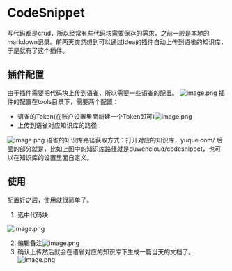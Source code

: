 # CodeSnippet
写代码都是crud，所以经常有些代码块需要保存的需求，之前一般是本地的markdown记录。前两天突然想到可以通过Idea的插件自动上传到语雀的知识库，于是就有了这个插件。

## 插件配置
由于插件需要把代码块上传到语雀，所以需要一些语雀的配置。
![image.png](https://cdn.nlark.com/yuque/0/2022/png/205676/1668685705870-ec526b10-a26e-4b93-adaa-31de28b45d02.png#averageHue=%23232629&clientId=u5b893046-1bcd-4&crop=0&crop=0&crop=1&crop=1&from=paste&height=752&id=u70ac3c2d&margin=%5Bobject%20Object%5D&name=image.png&originHeight=1504&originWidth=1956&originalType=binary&ratio=1&rotation=0&showTitle=false&size=248828&status=done&style=none&taskId=u3f130ce2-d376-41c4-85cb-6934a8969ea&title=&width=978)
插件的配置在tools目录下，需要两个配置：

- 语雀的Token(在账户设置里面新建一个Token即可)![image.png](https://cdn.nlark.com/yuque/0/2022/png/205676/1668685793628-7799a4dc-c0df-476a-b7bc-6a6e54582129.png#averageHue=%23e5e5e5&clientId=u5b893046-1bcd-4&crop=0&crop=0&crop=1&crop=1&from=paste&height=579&id=u6296b00a&margin=%5Bobject%20Object%5D&name=image.png&originHeight=1158&originWidth=2116&originalType=binary&ratio=1&rotation=0&showTitle=false&size=117916&status=done&style=none&taskId=ue42f88f5-d621-4807-ae58-73df18d150b&title=&width=1058)
- 上传到语雀对应知识库的路径

![image.png](https://cdn.nlark.com/yuque/0/2022/png/205676/1668685889015-552b361f-b629-4ff0-bcb8-831cf27aea1e.png#averageHue=%23eef2f0&clientId=u5b893046-1bcd-4&crop=0&crop=0&crop=1&crop=1&from=paste&height=658&id=u7975c9ef&margin=%5Bobject%20Object%5D&name=image.png&originHeight=1316&originWidth=3092&originalType=binary&ratio=1&rotation=0&showTitle=false&size=410386&status=done&style=none&taskId=udee3d224-983d-4418-a699-bb0a8fe2888&title=&width=1546)
语雀的知识库路径获取方式：打开对应的知识库，yuque.com/ 后面的部分就是，比如上图中的知识库路径就是duwencloud/codesnippet，也可以在知识库的设置里面自定义。

## 使用
配置好之后，使用就很简单了。

1. 选中代码块

![image.png](https://cdn.nlark.com/yuque/0/2022/png/205676/1668686048935-9c0464e9-687d-42cf-bd2e-35876351860a.png#averageHue=%23232e4a&clientId=u5b893046-1bcd-4&crop=0&crop=0&crop=1&crop=1&from=paste&height=389&id=u87bd9bc1&margin=%5Bobject%20Object%5D&name=image.png&originHeight=778&originWidth=1642&originalType=binary&ratio=1&rotation=0&showTitle=false&size=284029&status=done&style=none&taskId=u1a6af6f7-57a6-4695-82cc-3e85e97b06f&title=&width=821)

2. 编辑备注![image.png](https://cdn.nlark.com/yuque/0/2022/png/205676/1668686126864-fa024b17-c00c-4d40-af86-dbbd310caad6.png#averageHue=%231f2c4f&clientId=u5b893046-1bcd-4&crop=0&crop=0&crop=1&crop=1&from=paste&height=427&id=ua20aedc2&margin=%5Bobject%20Object%5D&name=image.png&originHeight=854&originWidth=1812&originalType=binary&ratio=1&rotation=0&showTitle=false&size=391202&status=done&style=none&taskId=uf67e0db2-9784-48d9-b2bf-80c26f1008f&title=&width=906)
3. 确认上传然后就会在语雀对应的知识库下生成一篇当天的文档了。![image.png](https://cdn.nlark.com/yuque/0/2022/png/205676/1668686166357-7805ce00-d978-425f-b420-fe7b953ddabc.png#averageHue=%23e7e7e7&clientId=u5b893046-1bcd-4&crop=0&crop=0&crop=1&crop=1&from=paste&height=607&id=ub2574673&margin=%5Bobject%20Object%5D&name=image.png&originHeight=1214&originWidth=2916&originalType=binary&ratio=1&rotation=0&showTitle=false&size=285461&status=done&style=none&taskId=ue6114802-6554-4e0f-9d1c-c881a002eb6&title=&width=1458)
